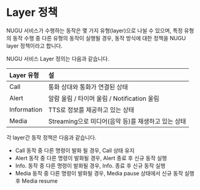 # Layer 정책

NUGU 서비스가 수행하는 동작은 몇 가지 유형\(layer\)으로 나뉠 수 있으며, 특정 유형의 동작 수행 중 다른 유형의 동작이 실행될 경우, 동작 방식에 대한 정책을 NUGU layer 정책이라고 합니다.

NUGU 서비스 Layer 정의는 다음과 같습니다.

| Layer 유형 | 설 |
| :--- | :--- |
| Call | 통화 상대와 통화가 연결된 상태 |
| Alert | 알람 울림 / 타이머 울림 / Notification 울림 |
| Information | TTS로 정보를 제공하고 있는 상태 |
| Media | Streaming으로 미디어\(음악 등\)를 재생하고 있는 상태 |

각 layer간 동작 정책은 다음과 같습니다.

* Call 동작 중 다른 명령이 발화 될 경우, Call 상태 유지 
* Alert 동작 중 다른 명령이 발화될 경우, Alert 종료 후 신규 동작 실행 
* Info. 동작 중 다른 명령이 발화될 경우, Info. 종료 후 신규 동작 실행 
* Media 동작 중 다른 명령이 발화될 경우, Media pause 상태에서 신규 동작 실행 후 Media resume

